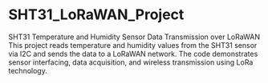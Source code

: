 # SHT31_LoRaWAN_Project
SHT31 Temperature and Humidity Sensor Data Transmission over LoRaWAN  This project reads temperature and humidity values from the SHT31 sensor via I2C and sends the data to a LoRaWAN network. The code demonstrates sensor interfacing, data acquisition, and wireless transmission using LoRa technology.
